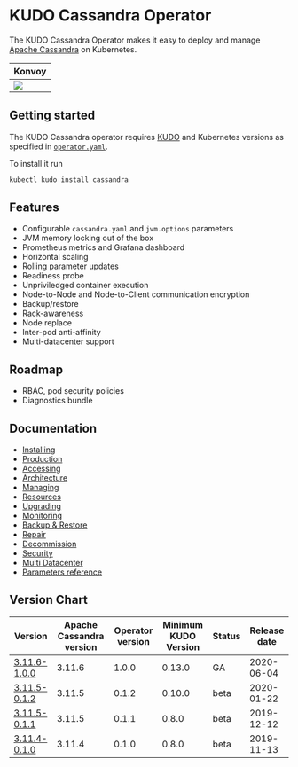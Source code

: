 # KUDO Cassandra Operator

The KUDO Cassandra Operator makes it easy to deploy and manage
[Apache Cassandra](http://cassandra.apache.org/) on Kubernetes.

| Konvoy                                                                                                                                                                                                                                                                                                                                                                                                      |
| ----------------------------------------------------------------------------------------------------------------------------------------------------------------------------------------------------------------------------------------------------------------------------------------------------------------------------------------------------------------------------------------------------------- |
| <a href="https://teamcity.mesosphere.io/viewType.html?buildTypeId=Frameworks_DataServices_Kudo_Cassandra_Nightly_CassandraNightlyKonvoyKudo&branch_Frameworks_DataServices_Kudo_Cassandra_Nightly=%3Cdefault%3E&tab=buildTypeStatusDiv"><img src="https://teamcity.mesosphere.io/app/rest/builds/buildType:(id:Frameworks_DataServices_Kudo_Cassandra_Nightly_CassandraNightlyKonvoyKudo)/statusIcon"/></a> |

## Getting started

The KUDO Cassandra operator requires [KUDO](https://kudo.dev/) and Kubernetes
versions as specified in [`operator.yaml`](operator/operator.yaml#L4-L5).

To install it run

```bash
kubectl kudo install cassandra
```

## Features

- Configurable `cassandra.yaml` and `jvm.options` parameters
- JVM memory locking out of the box
- Prometheus metrics and Grafana dashboard
- Horizontal scaling
- Rolling parameter updates
- Readiness probe
- Unpriviledged container execution
- Node-to-Node and Node-to-Client communication encryption
- Backup/restore
- Rack-awareness
- Node replace
- Inter-pod anti-affinity
- Multi-datacenter support

## Roadmap

- RBAC, pod security policies
- Diagnostics bundle

## Documentation

- [Installing](/docs/installing.md)
- [Production](/docs/production.md)
- [Accessing](/docs/accessing.md)
- [Architecture](/docs/architecture.md)
- [Managing](/docs/managing.md)
- [Resources](/docs/resources.md)
- [Upgrading](/docs/upgrading.md)
- [Monitoring](/docs/monitoring.md)
- [Backup & Restore](/docs/backup.md)
- [Repair](/docs/repair.md)
- [Decommission](/docs/decommission.md)
- [Security](/docs/security.md)
- [Multi Datacenter](/docs/multidatacenter.md)
- [Parameters reference](/docs/parameters.md)

## Version Chart

| Version                                                                                          | Apache Cassandra version | Operator version | Minimum KUDO Version | Status | Release date |
| ------------------------------------------------------------------------------------------------ | ------------------------ | ---------------- | -------------------- | ------ | ------------ |
| [3.11.6-1.0.0](https://github.com/mesosphere/kudo-cassandra-operator/releases/tag/v3.11.6-1.0.0) | 3.11.6                   | 1.0.0            | 0.13.0               | GA     | 2020-06-04   |
| [3.11.5-0.1.2](https://github.com/mesosphere/kudo-cassandra-operator/releases/tag/v3.11.5-0.1.2) | 3.11.5                   | 0.1.2            | 0.10.0               | beta   | 2020-01-22   |
| [3.11.5-0.1.1](https://github.com/mesosphere/kudo-cassandra-operator/releases/tag/v3.11.5-0.1.1) | 3.11.5                   | 0.1.1            | 0.8.0                | beta   | 2019-12-12   |
| [3.11.4-0.1.0](https://github.com/mesosphere/kudo-cassandra-operator/releases/tag/v3.11.4-0.1.0) | 3.11.4                   | 0.1.0            | 0.8.0                | beta   | 2019-11-13   |
